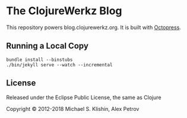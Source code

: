 # The ClojureWerkz Blog

This repository powers blog.clojurewerkz.org. It is built with [Octopress](http://octopress.org).

## Running a Local Copy

    bundle install --binstubs
    ./bin/jekyll serve --watch --incremental


## License

Released under the Eclipse Public License, the same as Clojure

Copyright © 2012-2018 Michael S. Klishin, Alex Petrov
